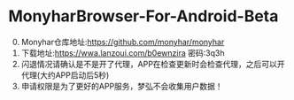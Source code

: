 # MonyharBrowser-For-Android-Beta
0. Monyhar仓库地址:https://github.com/monyhar/monyhar
1. 下载地址:https://wwa.lanzoui.com/b0ewnzira 密码:3q3h    
2. 闪退情况请确认是不是开了代理，APP在检查更新时会检查代理，之后可以开代理(大约APP启动后5秒)
3. 申请权限是为了更好的APP服务，梦弘不会收集用户数据！

